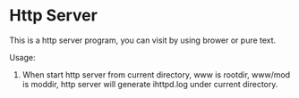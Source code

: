 Http Server
==============
This is a http server program, you can visit by using brower or pure text.

Usage:
1. When start http server from current directory, www is rootdir, www/mod is moddir, http server will generate ihttpd.log under current directory.
